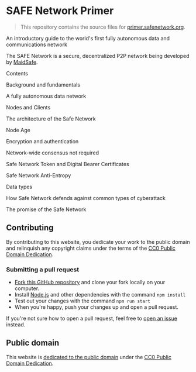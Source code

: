 # SAFE Network Primer

> This repository contains the source files for [primer.safenetwork.org](https://primer.safenetwork.org).

An introductory guide to the world's first fully autonomous data and communications network

The SAFE Network is a secure, decentralized P2P network being developed by [MaidSafe](https://github.com/maidsafe).

Contents

    
Background and fundamentals

A fully autonomous data network

Nodes and Clients

The architecture of the Safe Network

Node Age

Encryption and authentication

Network-wide consensus not required

Safe Network Token and Digital Bearer Certificates

Safe Network Anti-Entropy

Data types

How Safe Network defends against common types of cyberattack

The promise of the Safe Network


## Contributing

By contributing to this website, you dedicate your work to the public domain and relinquish any copyright claims under the terms of the [CC0 Public Domain Dedication](https://creativecommons.org/publicdomain/zero/1.0/).

### Submitting a pull request

- [Fork this GitHub repository](https://github.com/safenetwork/primer.safenetwork.org/fork) and clone your fork locally on your computer.
- Install [Node.js](https://nodejs.org/en/) and other dependencies with the command `npm install`
- Test out your changes with the command `npm run start`
- When you're happy, push your changes up and open a pull request.

If you're not sure how to open a pull request, feel free to [open an issue](https://github.com/safenetwork/primer.safenetwork.org/issues/new) instead.

## Public domain

This website is [dedicated to the public domain](https://github.com/safenetwork/primer.safenetwork.org/blob/master/LICENSE) under the [CC0 Public Domain Dedication](https://creativecommons.org/publicdomain/zero/1.0/).
